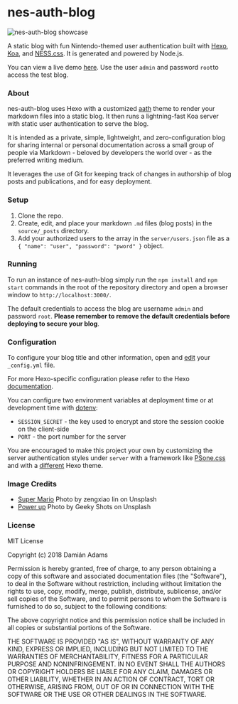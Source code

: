 # nes-auth-blog

![nes-auth-blog showcase](server/assets/img/nes-catalog-showcase.gif "nes-auth-blog showcase")

A static blog with fun Nintendo-themed user authentication built with [Hexo](https://hexo.io/), [Koa](https://github.com/koajs/koa), and [NESS.css](https://github.com/nostalgic-css/NES.css). It is generated and powered by Node.js.

You can view a live demo [here](https://nes-auth-blog.herokuapp.com/). Use the user `admin` and password `root`to access the test blog.

### About

nes-auth-blog uses Hexo with a customized [aath](https://github.com/lewis-geek/hexo-theme-Aath) theme to render your markdown files into a static blog. It then runs a lightning-fast Koa server with static user authentication to serve the blog.

It is intended as a private, simple, lightweight, and zero-configuration blog for sharing internal or personal documentation across a small group of people via Markdown - beloved by developers the world over - as the preferred writing medium.

It leverages the use of Git for keeping track of changes in authorship of blog posts and publications, and for easy deployment. 

### Setup

1. Clone the repo.
2. Create, edit, and place your markdown `.md` files (blog posts) in the `source/_posts` directory.
3. Add your authorized users to the array in the `server/users.json` file as a `{ "name": "user", "password": "pword" }` object.

### Running

To run an instance of nes-auth-blog simply run the `npm install` and `npm start` commands in the root of the repository directory and open a browser window to `http://localhost:3000/`.

The default credentials to access the blog are username `admin` and password `root`. **Please remember to remove the default credentials before deploying to secure your blog**.

### Configuration

To configure your blog title and other information, open and [edit](https://hexo.io/docs/configuration) your `_config.yml` file.

For more Hexo-specific configuration please refer to the Hexo [documentation](https://hexo.io/docs/).

You can configure two environment variables at deployment time or at development time with [dotenv](https://github.com/motdotla/dotenv):
* `SESSION_SECRET` - the key used to encrypt and store the session cookie on the client-side
* `PORT` - the port number for the server

You are encouraged to make this project your own by customizing the server authentication styles under `server` with a framework like [PSone.css](https://github.com/98mprice/PSone.css) and with a [different](https://hexo.io/themes/) Hexo theme.

### Image Credits

* [Super Mario](https://unsplash.com/photos/YkfQ7XTRyEc) Photo by zengxiao lin on Unsplash
* [Power up](https://unsplash.com/photos/hQ4BQ3wdHsQ) Photo by Geeky Shots on Unsplash

### License

MIT License

Copyright (c) 2018 Damián Adams

Permission is hereby granted, free of charge, to any person obtaining a copy
of this software and associated documentation files (the "Software"), to deal
in the Software without restriction, including without limitation the rights
to use, copy, modify, merge, publish, distribute, sublicense, and/or sell
copies of the Software, and to permit persons to whom the Software is
furnished to do so, subject to the following conditions:

The above copyright notice and this permission notice shall be included in all
copies or substantial portions of the Software.

THE SOFTWARE IS PROVIDED "AS IS", WITHOUT WARRANTY OF ANY KIND, EXPRESS OR
IMPLIED, INCLUDING BUT NOT LIMITED TO THE WARRANTIES OF MERCHANTABILITY,
FITNESS FOR A PARTICULAR PURPOSE AND NONINFRINGEMENT. IN NO EVENT SHALL THE
AUTHORS OR COPYRIGHT HOLDERS BE LIABLE FOR ANY CLAIM, DAMAGES OR OTHER
LIABILITY, WHETHER IN AN ACTION OF CONTRACT, TORT OR OTHERWISE, ARISING FROM,
OUT OF OR IN CONNECTION WITH THE SOFTWARE OR THE USE OR OTHER DEALINGS IN THE
SOFTWARE.
